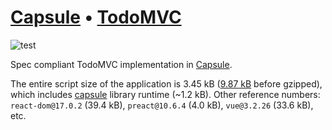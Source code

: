 # [Capsule][Capsule] • [TodoMVC](http://todomvc.com)

![test](https://github.com/capsidjs/capsule-todomvc/workflows/test/badge.svg)

Spec compliant TodoMVC implementation in [Capsule][Capsule].

The entire script size of the application is 3.45 kB
([9.87 kB](https://github.com/capsidjs/capsule-todomvc/blob/main/docs/todoapp.c1818941.js)
before gzipped), which includes [capsule] library runtime (~1.2 kB). Other
reference numbers: `react-dom@17.0.2` (39.4 kB), `preact@10.6.4` (4.0 kB),
`vue@3.2.26` (33.6 kB), etc.

[Capsule]: https://github.com/capsidjs/capsule
